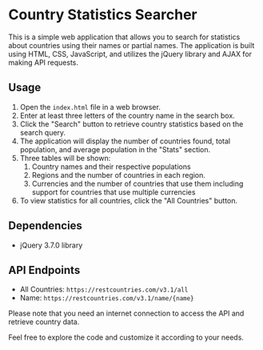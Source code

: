 # Country Statistics Searcher

This is a simple web application that allows you to search for statistics about countries using their names or partial names. The application is built using HTML, CSS, JavaScript, and utilizes the jQuery library and AJAX for making API requests.

## Usage
1. Open the `index.html` file in a web browser.
2. Enter at least three letters of the country name in the search box.
3. Click the "Search" button to retrieve country statistics based on the search query.
4. The application will display the number of countries found, total population, and average population in the "Stats" section.
5. Three tables will be shown:
    1. Country names and their respective populations
    2. Regions and the number of countries in each region.
    3. Currencies and the number of countries that use them including support for countries that use multiple currencies
6. To view statistics for all countries, click the "All Countries" button.

## Dependencies
- jQuery 3.7.0 library

## API Endpoints
- All Countries: `https://restcountries.com/v3.1/all`
- Name: `https://restcountries.com/v3.1/name/{name}`

Please note that you need an internet connection to access the API and retrieve country data.

Feel free to explore the code and customize it according to your needs.